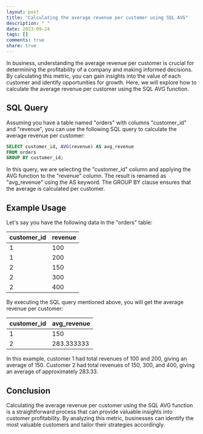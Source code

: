 ```yaml
---
layout: post
title: "Calculating the average revenue per customer using SQL AVG"
description: " "
date: 2023-09-24
tags: []
comments: true
share: true
---
```


In business, understanding the average revenue per customer is crucial for determining the profitability of a company and making informed decisions. By calculating this metric, you can gain insights into the value of each customer and identify opportunities for growth. Here, we will explore how to calculate the average revenue per customer using the SQL AVG function.

## SQL Query

Assuming you have a table named "orders" with columns "customer_id" and "revenue", you can use the following SQL query to calculate the average revenue per customer:

```sql
SELECT customer_id, AVG(revenue) AS avg_revenue
FROM orders
GROUP BY customer_id;
```

In this query, we are selecting the "customer_id" column and applying the AVG function to the "revenue" column. The result is renamed as "avg_revenue" using the AS keyword. The GROUP BY clause ensures that the average is calculated per customer.

## Example Usage

Let's say you have the following data in the "orders" table:

| customer_id | revenue |
|-------------|---------|
| 1           | 100     |
| 1           | 200     |
| 2           | 150     |
| 2           | 300     |
| 2           | 400     |

By executing the SQL query mentioned above, you will get the average revenue per customer:

| customer_id | avg_revenue |
|-------------|-------------|
| 1           | 150         |
| 2           | 283.333333 |

In this example, customer 1 had total revenues of 100 and 200, giving an average of 150. Customer 2 had total revenues of 150, 300, and 400, giving an average of approximately 283.33.

## Conclusion

Calculating the average revenue per customer using the SQL AVG function is a straightforward process that can provide valuable insights into customer profitability. By analyzing this metric, businesses can identify the most valuable customers and tailor their strategies accordingly.